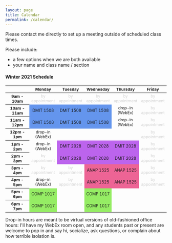 ```yaml
---
layout: page
title: Calendar
permalink: /calendar/
---
```


Please contact me directly to set up a meeting outside of scheduled class times.

Please include:
* a few options when we are both available
* your name and class name / section

#### Winter 2021 Schedule

<html>
  <style>
    table {font-size: 12.4px; text-align:center;}
    .row-header {width : 80px;}
    .col-header {text-align:center;}
    .appointment {color: #d3d3d3;}
    .dmit1508 { background-color:#6495ed;}
    .anap1525 {background-color:#ed6495;}
    .dmit2028 {background-color:#bc64ed;}
    .comp1017 { background-color:#95ed64;}
  </style>
 <table>
  <thead>
    <tr>
      <th class = "row-header"></th>
      <th class = "col-header">Monday</th>
      <th class = "col-header">Tuesday</th>
      <th class = "col-header">Wednesday</th>
      <th class = "col-header">Thursday</th>
      <th class = "col-header">Friday</th>
    </tr>
  </thead>
  <tbody>
    <tr>
      <th>9am - 10am</th>
      <td class="appointment">by appointment</td>
      <td class="appointment">by appointment</td>
      <td class="appointment">by appointment</td>
      <td class="appointment">by appointment</td>
      <td class="appointment">by appointment</td>
    </tr>
    <tr>
      <th>10am - 11am</th>
      <td class="dmit1508">DMIT 1508</td>
      <td class="dmit1508">DMIT 1508</td>
      <td class="dmit1508">DMIT 1508</td>
      <td class="drop-in">drop-in (WebEx)</td>
      <td class="appointment">by appointment</td>
    </tr>
    <tr>
      <th>11am - 12pm</th>
      <td class="dmit1508">DMIT 1508</td>
      <td class="dmit1508">DMIT 1508</td>
      <td class="dmit1508">DMIT 1508</td>
      <td class="drop-in">drop-in (WebEx)</td>
      <td class="appointment">by appointment</td>
    </tr>
    <tr>
      <th>12pm - 1pm</th>
      <td class="drop-in">drop-in (WebEx)</td>
      <td></td>
      <td></td>
      <td></td>
      <td class="appointment">by appointment</td>
    </tr>
    <tr>
      <th>1pm - 2pm</th>
      <td class="drop-in">drop-in (WebEx)</td>
      <td class="dmit2028">DMIT 2028</td>
      <td class="dmit2028">DMIT 2028</td>
      <td class="dmit2028">DMIT 2028</td>
      <td class="appointment">by appointment</td>
    </tr>
    <tr>
      <th>2pm - 3pm</th>
      <td class="appointment">by appointment</td>
      <td class="dmit2028">DMIT 2028</td>
      <td class="dmit2028">DMIT 2028</td>
      <td class="dmit2028">DMIT 2028</td>
      <td class="appointment">by appointment</td>
    </tr>
    <tr>
      <th>3pm - 4pm</th>
      <td class="appointment">by appointment</td>
      <td class="appointment">by appointment</td>
      <td class="anap1525">ANAP 1525</td>
      <td class="anap1525">ANAP 1525</td>
      <td class="appointment">by appointment</td>
    </tr>
    <tr>
      <th>4pm - 5pm</th>
      <td class="drop-in">drop-in (WebEx)</td>
      <td class="appointment">by appointment</td>
      <td class="anap1525">ANAP 1525</td>
      <td class="anap1525">ANAP 1525</td>
      <td class="appointment">by appointment</td>
    </tr>
    <tr>
      <th>5pm - 6pm</th>
      <td class="comp1017">COMP 1017</td>
      <td></td>
      <td class="comp1017">COMP 1017</td>
      <td></td>
      <td></td>
    </tr>
    <tr>
      <th>6pm - 7pm</th>
      <td class="comp1017">COMP 1017</td>
      <td></td>
      <td class="comp1017">COMP 1017</td>
      <td></td>
      <td></td>
    </tr>
  </tbody>
</table>
</html>

Drop-in hours are meant to be virtual versions of old-fashioned office hours: I'll have my WebEx room open, and any students past or present are welcome to pop in and say hi, socialize, ask questions, or complain about how terrible isolation is.